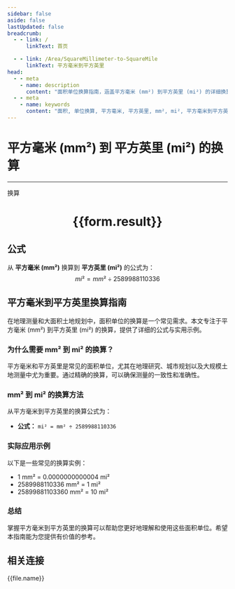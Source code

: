 ```yaml
---
sidebar: false
aside: false
lastUpdated: false
breadcrumb:
  - - link: /
      linkText: 首页

  - - link: /Area/SquareMillimeter-to-SquareMile
      linkText: 平方毫米到平方英里
head:
  - - meta
    - name: description
      content: "面积单位换算指南，涵盖平方毫米 (mm²) 到平方英里 (mi²) 的详细换算公式与说明。"
  - - meta
    - name: keywords
      content: "面积, 单位换算, 平方毫米, 平方英里, mm², mi², 平方毫米到平方英里, 面积换算指南"
---
```

# 平方毫米 (mm²) 到 平方英里 (mi²) 的换算
---
<script setup>
import { onMounted, reactive, inject, ref } from 'vue'
import { NButton, NForm, NFormItem, NInput, NInputNumber, NSelect, NCard, useMessage,NGrid ,NGi } from 'naive-ui'
import { defineClientComponent } from 'vitepress'
import { Area } from '../../files';

const convert = inject('convert')

const form = reactive({
  number: null,
  result: '',
})

const convertHandler = () => {
  if (form.number !== null && !isNaN(form.number)) {
    const convertedValue = parseFloat(form.number) / 2589988110336
    form.result = `${form.number}mm² = ${convertedValue.toFixed(12)}mi²`
  } else {
    form.result = '请输入有效的数值。'
  }
}
</script>

<n-form size="large" :model="form">
  <n-form-item label="平方毫米 (mm²)">
    <n-input-number v-model:value="form.number" placeholder="输入平方毫米" style="width: 100%" />
  </n-form-item>
  <n-form-item>
    <n-button type="primary" @click="convertHandler" block>换算</n-button>
  </n-form-item>
</n-form>

<n-card  embedded :bordered="false" hoverable>
  <div  style="text-align:center">
    <h1>{{form.result}}</h1>
  </div>
</n-card>

## 公式

从 **平方毫米 (mm²)** 换算到 **平方英里 (mi²)** 的公式为：
$$ mi² = mm² \div 2589988110336 $$

## 平方毫米到平方英里换算指南

在地理测量和大面积土地规划中，面积单位的换算是一个常见需求。本文专注于平方毫米 (mm²) 到平方英里 (mi²) 的换算，提供了详细的公式与实用示例。

### 为什么需要 mm² 到 mi² 的换算？

平方毫米和平方英里是常见的面积单位，尤其在地理研究、城市规划以及大规模土地测量中尤为重要。通过精确的换算，可以确保测量的一致性和准确性。

### mm² 到 mi² 的换算方法

从平方毫米到平方英里的换算公式为：

- **公式：** `mi² = mm² ÷ 2589988110336`

### 实际应用示例

以下是一些常见的换算实例：

- 1 mm² = 0.0000000000004 mi²
- 2589988110336 mm² = 1 mi²
- 25899881103360 mm² = 10 mi²

### 总结

掌握平方毫米到平方英里的换算可以帮助您更好地理解和使用这些面积单位。希望本指南能为您提供有价值的参考。

## 相关连接
<n-grid x-gap="12" :cols="3">
  <n-gi v-for="(file, index) in Area" :key="index">
    <n-button
      text
      tag="a"
      :href="file.path"
      type="primary"
    >
      {{file.name}}
    </n-button>
  </n-gi>
</n-grid>